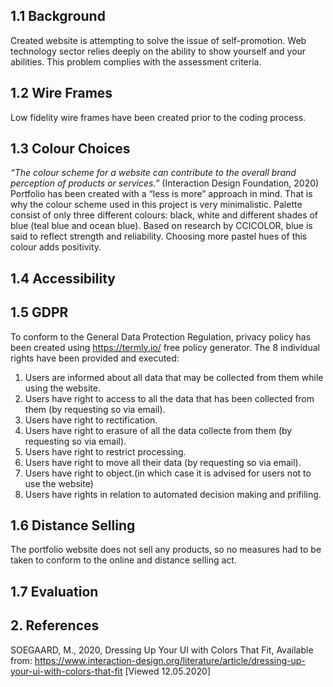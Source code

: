 ## 1.1 Background
Created website is attempting to solve the issue of self-promotion. Web technology sector relies deeply on the ability to show yourself and your abilities. 
This problem complies with the assessment criteria. 
## 1.2 Wire Frames
Low fidelity wire frames have been created prior to the coding process.
## 1.3 Colour Choices
_“The colour scheme for a website can contribute to the overall brand perception of products or services.”_ (Interaction Design Foundation, 2020) Portfolio has been created with a “less is more” approach in mind. That is why the colour scheme used in this project is very minimalistic. Palette consist of only three different colours: black, white and different shades of blue (teal blue and ocean blue). Based on research by CCICOLOR, blue is said to reflect strength and reliability. Choosing more pastel hues of this colour adds positivity. 
## 1.4 Accessibility


## 1.5 GDPR
To conform to the General Data Protection Regulation, privacy policy has been created using https://termly.io/ free policy generator. 
The 8 individual rights have been provided and executed:
1. Users are informed about all data that may be collected from them while using the website.
2. Users have right to access to all the data that has been collected from them (by requesting so via email).
3. Users have right to rectification.
4. Users have right to erasure of all the data collecte from them (by requesting so via email).
5. Users have right to restrict processing.
6. Users have right to move all their data (by requesting so via email).
7. Users have right to object.(in which case it is advised for users not to use the website)
8. Users have rights in relation to automated decision making and prifiling.
## 1.6 Distance Selling
The portfolio website does not sell any products, so no measures had to be taken to conform to the online and distance selling act. 
## 1.7 Evaluation
## 2. References

SOEGAARD, M., 2020,  Dressing Up Your UI with Colors That Fit, Available from: https://www.interaction-design.org/literature/article/dressing-up-your-ui-with-colors-that-fit [Viewed 12.05.2020] 
